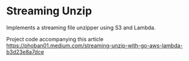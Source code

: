 # Streaming Unzip

Implements a streaming file unzipper using S3 and Lambda.

Project code accompanying this article https://phoban01.medium.com/streaming-unzip-with-go-aws-lambda-b3d23e8a7dce


